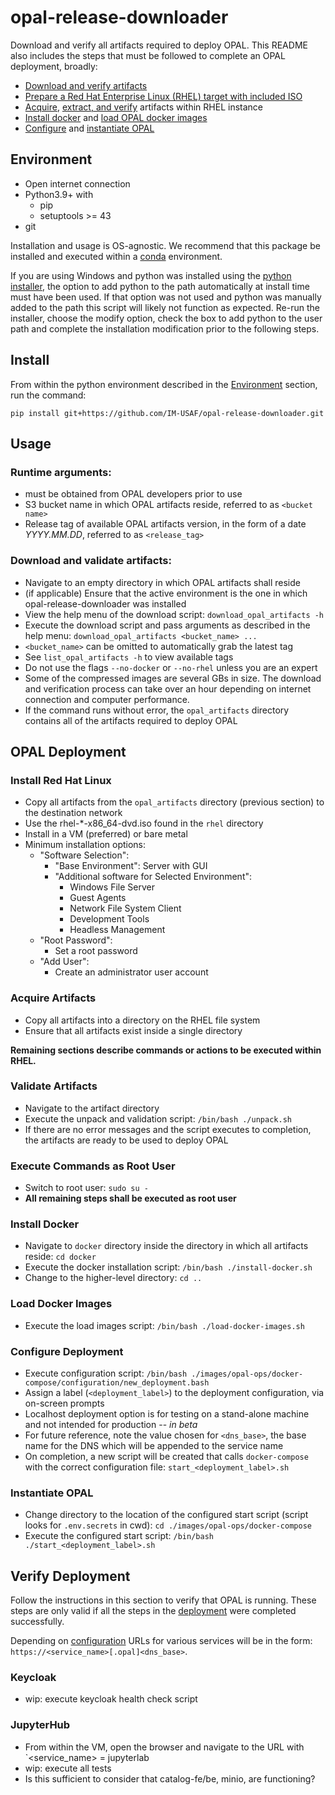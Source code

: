 # opal-release-downloader

Download and verify all artifacts required to deploy OPAL. This README also includes the steps that must be followed to complete an OPAL deployment, broadly:

* [Download and verify artifacts](#download-and-validate-artifacts)
* [Prepare a Red Hat Enterprise Linux (RHEL) target with included ISO](#install-red-hat-linux)
* [Acquire](#acquire-artifacts), [extract, and verify](#validate-artifacts) artifacts within RHEL instance
* [Install docker](#install-docker) and [load OPAL docker images](#load-docker-images)
* [Configure](#configure-deployment) and [instantiate OPAL](#instantiate-opal)

## Environment 

* Open internet connection
* Python3.9+ with
  * pip
  * setuptools >= 43
* git

Installation and usage is OS-agnostic. We recommend that this package be installed and executed within a [conda](https://conda.io/projects/conda/en/latest/user-guide/install/index.html) environment. 

If you are using Windows and python was installed using the [python installer](https://www.python.org/downloads/windows/), the option to add python to the path automatically at install time must have been used. If that option was not used and python was manually added to the path this script will likely not function as expected. Re-run the installer, choose the modify option, check the box to add python to the user path and complete the installation modification prior to the following steps. 

## Install

From within the python environment described in the [Environment](#environment) section, run the command:

`pip install git+https://github.com/IM-USAF/opal-release-downloader.git`

## Usage

### Runtime arguments: 

* must be obtained from OPAL developers prior to use
* S3 bucket name in which OPAL artifacts reside, referred to as `<bucket name>`
* Release tag of available OPAL artifacts version, in the form of a date _YYYY.MM.DD_, referred to as `<release_tag>`

### Download and validate artifacts:

* Navigate to an empty directory in which OPAL artifacts shall reside
* (if applicable) Ensure that the active environment is the one in which opal-release-downloader was installed
* View the help menu of the download script: `download_opal_artifacts -h`
* Execute the download script and pass arguments as described in the help menu: `download_opal_artifacts <bucket_name> ...`
* `<bucket_name>` can be omitted to automatically grab the latest tag
* See `list_opal_artifacts -h` to view available tags
* Do not use the flags `--no-docker` or `--no-rhel` unless you are an expert
* Some of the compressed images are several GBs in size. The download and verification process can take over an hour depending on internet connection and computer performance.
* If the command runs without error, the `opal_artifacts` directory contains all of the artifacts required to deploy OPAL

## OPAL Deployment

### Install Red Hat Linux

* Copy all artifacts from the `opal_artifacts` directory (previous section) to the destination network
* Use the rhel-*-x86_64-dvd.iso found in the `rhel` directory
* Install in a VM (preferred) or bare metal
* Minimum installation options:
  * "Software Selection":
    * "Base Environment": Server with GUI
    * "Additional software for Selected Environment":
      * Windows File Server
      * Guest Agents
      * Network File System Client
      * Development Tools
      * Headless Management
  * "Root Password":
    * Set a root password
  * "Add User":
    * Create an administrator user account

### Acquire Artifacts

* Copy all artifacts into a directory on the RHEL file system
* Ensure that all artifacts exist inside a single directory

**Remaining sections describe commands or actions to be executed within RHEL.**

### Validate Artifacts

* Navigate to the artifact directory
* Execute the unpack and validation script: `/bin/bash ./unpack.sh`
* If there are no error messages and the script executes to completion, the artifacts are ready to be used to deploy OPAL

### Execute Commands as Root User

* Switch to root user: `sudo su -`
* **All remaining steps shall be executed as root user**

### Install Docker

* Navigate to `docker` directory inside the directory in which all artifacts reside: `cd docker`
* Execute the docker installation script: `/bin/bash ./install-docker.sh`
* Change to the higher-level directory: `cd ..`

### Load Docker Images

* Execute the load images script: `/bin/bash ./load-docker-images.sh`

### Configure Deployment

* Execute configuration script: `/bin/bash ./images/opal-ops/docker-compose/configuration/new_deployment.bash`
* Assign a label (`<deployment_label>`) to the deployment configuration, via on-screen prompts
* Localhost deployment option is for testing on a stand-alone machine and not intended for production -- _in beta_
* For future reference, note the value chosen for `<dns_base>`, the base name for the DNS which will be appended to the service name
* On completion, a new script will be created that calls `docker-compose` with the correct configuration file: `start_<deployment_label>.sh`

### Instantiate OPAL

* Change directory to the location of the configured start script (script looks for `.env.secrets` in cwd): `cd ./images/opal-ops/docker-compose`
* Execute the configured start script: `/bin/bash ./start_<deployment_label>.sh`

## Verify Deployment

Follow the instructions in this section to verify that OPAL is running. These steps are only valid if all the steps in the [deployment](#opal-deployment) were completed successfully.

Depending on [configuration](#configure-deployment) URLs for various services will be in the form: `https://<service_name>[.opal]<dns_base>`. 

### Keycloak

* wip: execute keycloak health check script

### JupyterHub

* From within the VM, open the browser and navigate to the URL with `<service_name> = jupyterlab
* wip: execute all tests
* Is this sufficient to consider that catalog-fe/be, minio, are functioning?